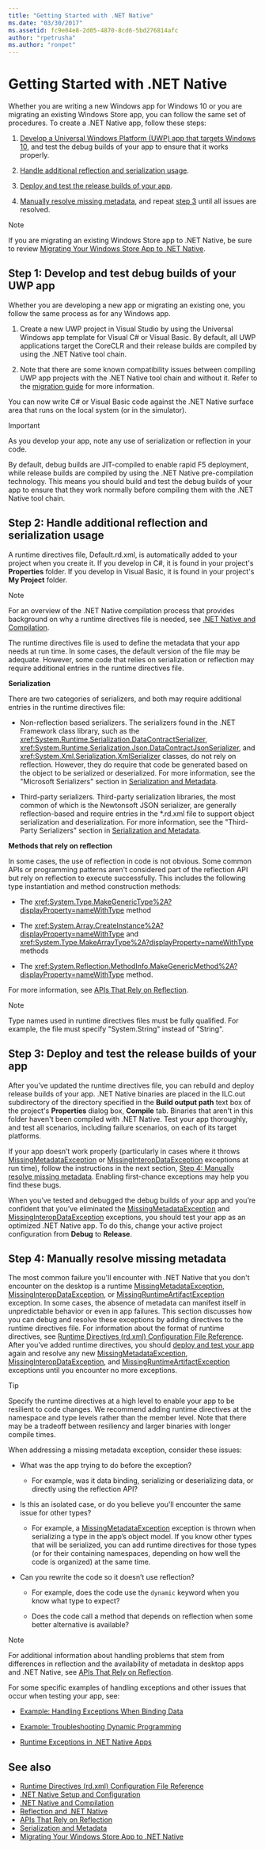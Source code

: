 ```yaml
---
title: "Getting Started with .NET Native"
ms.date: "03/30/2017"
ms.assetid: fc9e04e8-2d05-4870-8cd6-5bd276814afc
author: "rpetrusha"
ms.author: "ronpet"
---
```

# Getting Started with .NET Native

Whether you are writing a new Windows app for Windows 10 or you are migrating an existing Windows Store app, you can follow the same set of procedures. To create a .NET Native app, follow these steps:

1. [Develop a Universal Windows Platform (UWP) app that targets Windows 10](#Step1), and test the debug builds of your app to ensure that it works properly.

2. [Handle additional reflection and serialization usage](#Step2).

3. [Deploy and test the release builds of your app](#Step3).

4. [Manually resolve missing metadata](#Step4), and repeat [step 3](#Step3) until all issues are resolved.

> [!NOTE]
> If you are migrating an existing Windows Store app to .NET Native, be sure to review [Migrating Your Windows Store App to .NET Native](migrating-your-windows-store-app-to-net-native.md).

<a name="Step1"></a>

## Step 1: Develop and test debug builds of your UWP app

Whether you are developing a new app or migrating an existing one, you follow the same process as for any Windows app.

1. Create a new UWP project in Visual Studio by using the Universal Windows app template for Visual C# or Visual Basic. By default, all UWP applications target the CoreCLR and their release builds are compiled by using the .NET Native tool chain.

2. Note that there are some known compatibility issues between compiling UWP app projects with the .NET Native tool chain and without it. Refer to the [migration guide](migrating-your-windows-store-app-to-net-native.md) for more information.

You can now write C# or Visual Basic code against the .NET Native surface area that runs on the local system (or in the simulator).

> [!IMPORTANT]
> As you develop your app, note any use of serialization or reflection in your code.

By default, debug builds are JIT-compiled to enable rapid F5 deployment, while release builds are compiled by using the .NET Native pre-compilation technology. This means you should build and test the debug builds of your app to ensure that they work normally before compiling them with the .NET Native tool chain.

<a name="Step2"></a>

## Step 2: Handle additional reflection and serialization usage

A runtime directives file, Default.rd.xml, is automatically added to your project when you create it. If you develop in C#, it is found in your project's **Properties** folder. If you develop in Visual Basic, it is found in your project's **My Project** folder.

> [!NOTE]
> For an overview of the .NET Native compilation process that provides background on why a runtime directives file is needed, see [.NET Native and Compilation](net-native-and-compilation.md).

The runtime directives file is used to define the metadata that your app needs at run time. In some cases, the default version of the file may be adequate. However, some code that relies on serialization or reflection may require additional entries in the runtime directives file.

**Serialization**

There are two categories of serializers, and both may require additional entries in the runtime directives file:

- Non-reflection based serializers. The serializers found in the .NET Framework class library, such as the <xref:System.Runtime.Serialization.DataContractSerializer>, <xref:System.Runtime.Serialization.Json.DataContractJsonSerializer>, and <xref:System.Xml.Serialization.XmlSerializer> classes, do not rely on reflection. However, they do require that code be generated based on the object to be serialized or deserialized.  For more information, see the "Microsoft Serializers" section in [Serialization and Metadata](serialization-and-metadata.md).

- Third-party serializers. Third-party serialization libraries, the most common of which is the Newtonsoft JSON serializer, are generally reflection-based and require entries in the *.rd.xml file to support object serialization and deserialization. For more information, see the "Third-Party Serializers" section in [Serialization and Metadata](serialization-and-metadata.md).

**Methods that rely on reflection**

In some cases, the use of reflection in code is not obvious. Some common APIs or programming patterns aren't considered part of the reflection API but rely on reflection to execute successfully. This includes the following type instantiation and method construction methods:

- The <xref:System.Type.MakeGenericType%2A?displayProperty=nameWithType> method

- The <xref:System.Array.CreateInstance%2A?displayProperty=nameWithType> and <xref:System.Type.MakeArrayType%2A?displayProperty=nameWithType> methods

- The <xref:System.Reflection.MethodInfo.MakeGenericMethod%2A?displayProperty=nameWithType> method.

For more information, see [APIs That Rely on Reflection](apis-that-rely-on-reflection.md).

> [!NOTE]
> Type names used in runtime directives files must be fully qualified. For example, the file must specify "System.String" instead of "String".

<a name="Step3"></a>

## Step 3: Deploy and test the release builds of your app

After you’ve updated the runtime directives file, you can rebuild and deploy release builds of your app. .NET Native binaries are placed in the ILC.out subdirectory of the directory specified in the **Build output path** text box of  the project's **Properties** dialog box, **Compile** tab. Binaries that aren't in this folder haven't been compiled with .NET Native. Test your app thoroughly, and test all scenarios, including failure scenarios, on each of its target platforms.

If your app doesn’t work properly (particularly in cases where it throws [MissingMetadataException](missingmetadataexception-class-net-native.md) or [MissingInteropDataException](missinginteropdataexception-class-net-native.md) exceptions at run time), follow the instructions in the next section, [Step 4: Manually resolve missing metadata](#Step4). Enabling first-chance exceptions may help you find these bugs.

When you’ve tested and debugged the debug builds of your app and you’re confident that you’ve eliminated the [MissingMetadataException](missingmetadataexception-class-net-native.md) and [MissingInteropDataException](missinginteropdataexception-class-net-native.md) exceptions, you should test your app as an optimized .NET Native app. To do this, change your active project configuration from **Debug** to **Release**.

<a name="Step4"></a>

## Step 4: Manually resolve missing metadata

The most common failure you'll encounter with .NET Native that you don't encounter on the desktop is a runtime [MissingMetadataException](missingmetadataexception-class-net-native.md), [MissingInteropDataException](missinginteropdataexception-class-net-native.md), or [MissingRuntimeArtifactException](missingruntimeartifactexception-class-net-native.md) exception. In some cases, the absence of metadata can manifest itself in unpredictable behavior or even in app failures. This section discusses how you can debug and resolve these exceptions by adding directives to the runtime directives file. For information about the format of runtime directives, see [Runtime Directives (rd.xml) Configuration File Reference](runtime-directives-rd-xml-configuration-file-reference.md). After you’ve added runtime directives, you should [deploy and test your app](#Step3) again and resolve any new [MissingMetadataException](missingmetadataexception-class-net-native.md), [MissingInteropDataException](missinginteropdataexception-class-net-native.md), and  [MissingRuntimeArtifactException](missingruntimeartifactexception-class-net-native.md) exceptions until you encounter no more exceptions.

> [!TIP]
> Specify the runtime directives at a high level to enable your app to be resilient to code changes.  We recommend adding runtime directives at the namespace and type levels rather than the member level. Note that there may be a tradeoff between resiliency and larger binaries with longer compile times.

When addressing a missing metadata exception, consider these issues:

- What was the app trying to do before the exception?

  - For example, was it data binding, serializing or deserializing data, or directly using the reflection API?

- Is this an isolated case, or do you believe you'll encounter the same issue for other types?

  - For example, a [MissingMetadataException](missingmetadataexception-class-net-native.md) exception is thrown when serializing a type in the app’s object model.  If you know other types that will be serialized, you can add runtime directives for those types (or for their containing namespaces, depending on how well the code is organized) at the same time.

- Can you rewrite the code so it doesn’t use reflection?

  - For example, does the code use the `dynamic` keyword when you know what type to expect?

  - Does the code call a method that depends on reflection when some better alternative is available?

> [!NOTE]
> For additional information about handling problems that stem from differences in reflection and the availability of metadata in desktop apps and .NET Native, see [APIs That Rely on Reflection](apis-that-rely-on-reflection.md).

For some specific examples of handling exceptions and other issues that occur when testing your app, see:

- [Example: Handling Exceptions When Binding Data](example-handling-exceptions-when-binding-data.md)

- [Example: Troubleshooting Dynamic Programming](example-troubleshooting-dynamic-programming.md)

- [Runtime Exceptions in .NET Native Apps](runtime-exceptions-in-net-native-apps.md)

## See also

- [Runtime Directives (rd.xml) Configuration File Reference](runtime-directives-rd-xml-configuration-file-reference.md)
- [.NET Native Setup and Configuration](https://docs.microsoft.com/previous-versions/dn600164(v=vs.110))
- [.NET Native and Compilation](net-native-and-compilation.md)
- [Reflection and .NET Native](reflection-and-net-native.md)
- [APIs That Rely on Reflection](apis-that-rely-on-reflection.md)
- [Serialization and Metadata](serialization-and-metadata.md)
- [Migrating Your Windows Store App to .NET Native](migrating-your-windows-store-app-to-net-native.md)
